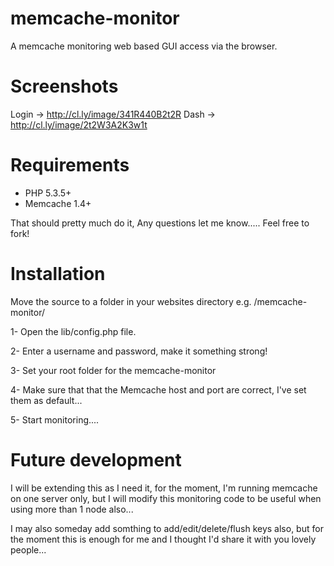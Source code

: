 memcache-monitor
================

A memcache monitoring web based GUI access via the browser.

Screenshots
================

Login -> http://cl.ly/image/341R440B2t2R
Dash -> http://cl.ly/image/2t2W3A2K3w1t


Requirements
================

* PHP 5.3.5+
* Memcache 1.4+

That should pretty much do it, Any questions let me know..... Feel free to fork!

Installation
================

Move the source to a folder in your websites directory e.g. /memcache-monitor/

1- Open the lib/config.php file.

2- Enter a username and password, make it something strong!

3- Set your root folder for the memcache-monitor

4- Make sure that that the Memcache host and port are correct, I've set them as default...

5- Start monitoring....

Future development
================

I will be extending this as I need it, for the moment, I'm running memcache on one server only, but I will modify this monitoring code to be useful when using more than 1 node also...

I may also someday add somthing to add/edit/delete/flush keys also, but for the moment this is enough for me and I thought I'd share it with you lovely people...